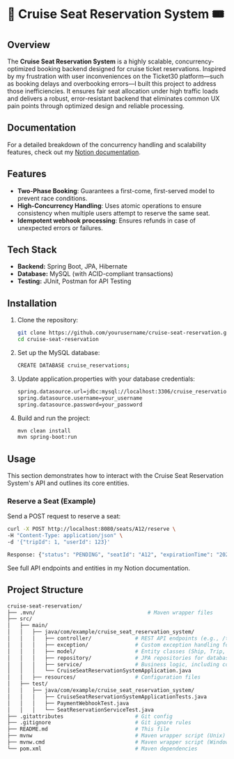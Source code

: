 
# 🚢 Cruise Seat Reservation System 🎟️

## Overview
The **Cruise Seat Reservation System** is a highly scalable, concurrency-optimized booking backend designed for cruise ticket reservations. Inspired by my frustration with user inconveniences on the Ticket30 platform—such as booking delays and overbooking errors—I built this project to address those inefficiencies. It ensures fair seat allocation under high traffic loads and delivers a robust, error-resistant backend that eliminates common UX pain points through optimized design and reliable processing.

## Documentation
For a detailed breakdown of the concurrency handling and scalability features, check out my [Notion documentation](https://witty-neptune-851.notion.site/Concurrency-and-Scalability-in-Cruise-Ticket-Reservation-API-17fae38b9319803cb19ed4d749b076f2).

## Features
- **Two-Phase Booking**: Guarantees a first-come, first-served model to prevent race conditions.
- **High-Concurrency Handling**: Uses atomic operations to ensure consistency when multiple users attempt to reserve the same seat.
- **Idempotent webhook processing**: Ensures refunds in case of unexpected errors or failures.


## Tech Stack
- **Backend:** Spring Boot, JPA, Hibernate  
- **Database:** MySQL (with ACID-compliant transactions)  
- **Testing:** JUnit, Postman for API Testing  

## Installation
1. Clone the repository:
   ```bash
   git clone https://github.com/yourusername/cruise-seat-reservation.git
   cd cruise-seat-reservation
2. Set up the MySQL database:
   ```bash
   CREATE DATABASE cruise_reservations;
3. Update application.properties with your database credentials:
   ```bash
   spring.datasource.url=jdbc:mysql://localhost:3306/cruise_reservations
   spring.datasource.username=your_username
   spring.datasource.password=your_password
4. Build and run the project:
   ```bash
   mvn clean install
   mvn spring-boot:run

## Usage

This section demonstrates how to interact with the Cruise Seat Reservation System's API and outlines its core entities.

### Reserve a Seat (Example)
Send a POST request to reserve a seat:
```bash
curl -X POST http://localhost:8080/seats/A12/reserve \
-H "Content-Type: application/json" \
-d '{"tripId": 1, "userId": 123}'

Response: {"status": "PENDING", "seatId": "A12", "expirationTime": "2025-03-14T12:15:00Z"}
```
See full API endpoints and entities in my Notion documentation.

## Project Structure
```bash
cruise-seat-reservation/
├── .mvn/                                    # Maven wrapper files
├── src/
│   ├── main/
│   │   ├── java/com/example/cruise_seat_reservation_system/
│   │   │   ├── controller/              # REST API endpoints (e.g., /trips, /seats/{seatId}/reserve)
│   │   │   ├── exception/               # Custom exception handling for robust error management
│   │   │   ├── model/                   # Entity classes (Ship, Trip, SeatReservation)
│   │   │   ├── repository/              # JPA repositories for database operations)
│   │   │   ├── service/                 # Business logic, including concurrency and webhook processing
│   │   │   └── CruiseSeatReservationSystemApplication.java
│   │   ├── resources/                   # Configuration files
│   ├── test/
│   │   ├── java/com/example/cruise_seat_reservation_system/
│   │   │   ├── CruiseSeatReservationSystemApplicationTests.java
│   │   │   ├── PaymentWebhookTest.java
│   │   │   └── SeatReservationServiceTest.java
├── .gitattributes                       # Git config
├── .gitignore                           # Git ignore rules
├── README.md                            # This file
├── mvnw                                 # Maven wrapper script (Unix)
├── mvnw.cmd                             # Maven wrapper script (Windows)
└── pom.xml                              # Maven dependencies
```
